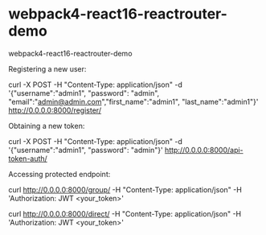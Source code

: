 # webpack4-react16-reactrouter-demo
webpack4-react16-reactrouter-demo

Registering a new user:

curl -X POST -H "Content-Type: application/json"  -d '{"username":"admin1", "password": "admin", "email":"admin@admin.com","first_name":"admin1", "last_name":"admin1"}' http://0.0.0.0:8000/register/


Obtaining a new token:

curl -X POST -H "Content-Type: application/json"  -d '{"username":"admin1", "password": "admin"}' http://0.0.0.0:8000/api-token-auth/


Accessing protected endpoint:

curl http://0.0.0.0:8000/group/ -H "Content-Type: application/json" -H 'Authorization: JWT <your_token>'


curl http://0.0.0.0:8000/direct/ -H "Content-Type: application/json" -H 'Authorization: JWT <your_token>'
